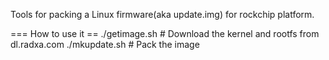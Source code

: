 Tools for packing a Linux firmware(aka update.img) for rockchip platform.


=== How to use it ==
    ./getimage.sh    # Download the kernel and rootfs from dl.radxa.com
	./mkupdate.sh    # Pack the image
